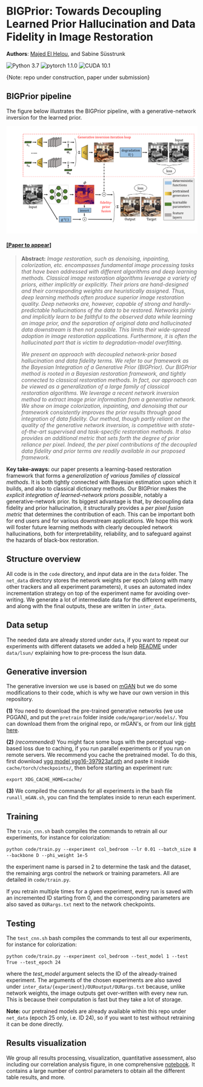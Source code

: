 # BIGPrior: Towards Decoupling Learned Prior Hallucination and Data Fidelity in Image Restoration

**Authors**: [Majed El Helou](https://majedelhelou.github.io/), and Sabine Süsstrunk

![Python 3.7](https://img.shields.io/badge/python-3.7-green.svg?style=plastic)
![pytorch 1.1.0](https://img.shields.io/badge/pytorch-1.1.0-green.svg?style=plastic)
![CUDA 10.1](https://camo.githubusercontent.com/5e1f2e59c9910aa4426791d95a714f1c90679f5a/68747470733a2f2f696d672e736869656c64732e696f2f62616467652f637564612d31302e312d677265656e2e7376673f7374796c653d706c6173746963)

{Note: repo under construction, paper under submission}

## BIGPrior pipeline
The figure below illustrates the BIGPrior pipeline, with a generative-network inversion for the learned prior. 
<p align="center">
  <img src="readme_figures/pipeline.png" width="600px"/>
</p>


#### [[Paper to appear]](404)

> **Abstract:** *Image restoration, such as denoising, inpainting, colorization, etc. encompasses fundamental image processing tasks that have been addressed with different algorithms and deep learning methods. Classical image restoration algorithms leverage a variety of priors, either implicitly or explicitly. Their priors are hand-designed and their corresponding weights are heuristically assigned. Thus, deep learning methods often produce superior image restoration quality. Deep networks are, however, capable of strong and hardly-predictable hallucinations of the data to be restored. Networks jointly and implicitly learn to be faithful to the observed data while learning an image prior, and the separation of original data and hallucinated data downstream is then not possible. This limits their wide-spread adoption in image restoration applications. Furthermore, it is often the hallucinated part that is victim to degradation-model overfitting.*
>
> *We present an approach with decoupled network-prior based hallucination and data fidelity terms. We refer to our framework as the Bayesian Integration of a Generative Prior (BIGPrior). Our BIGPrior method is rooted in a Bayesian restoration framework, and tightly connected to classical restoration methods. In fact, our approach can be viewed as a generalization of a large family of classical restoration algorithms. We leverage a recent network inversion method to extract image prior information from a generative network. We show on image colorization, inpainting, and denoising that our framework consistently improves the prior results through good integration of data fidelity. Our method, though partly reliant on the quality of the generative network inversion, is competitive with state-of-the-art supervised and task-specific restoration methods. It also provides an additional metric that sets forth the degree of prior reliance per pixel. Indeed, the per pixel contributions of the decoupled data fidelity and prior terms are readily available in our proposed framework.*

**Key take-aways:** our paper presents a learning-based restoration framework that forms a _generalization of various families of classical methods_. It is both tightly connected with Bayesian estimation upon which it builds, and also to classical dictionary methods. Our BIGPrior makes the _explicit integration of learned-network priors possible_, notably a generative-network prior. Its biggest advantage is that, by decoupling data fidelity and prior hallucination, it structurally provides a _per pixel fusion metric_ that determines the contribution of each. This can be important both for end users and for various downstream applications. We hope this work will foster future learning methods with clearly decoupled network hallucinations, both for interpretability, reliability, and to safeguard against the hazards of black-box restoration. 





## Structure overview
All code is in the `code` directory, and _input_ data are in the `data` folder. The `net_data` directory stores the network weights per epoch (along with many other trackers and all experiment parameters), it uses an automated index incrementation strategy on top of the experiment name for avoiding over-writing. We generate a lot of intermediate data for the different experiments, and along with the final outputs, these are written in `inter_data`.


## Data setup
The needed data are already stored under `data`, if you want to repeat our experiments with different datasets we added a help [README](https://github.com/majedelhelou/BIGPrior/tree/main/data/lsun) under `data/lsun/` explaining how to pre-process the lsun data.


## Generative inversion
The generative inversion we use is based on [mGAN](https://github.com/genforce/mganprior) but we do some modifications to their code, which is why we have our own version in this repository.

**(1)** You need to download the pre-trained generative networks (we use PGGAN), and put the `pretrain` folder inside `code/mganprior/models/`. You can download them from the original repo, or mGAN's, or from our link [right here](https://drive.google.com/drive/folders/1nWk76mPtPxWrd9-tPJA3H7zyQmHLYznQ?usp=sharing).

**(2)** *(recommended)* You might face some bugs with the perceptual vgg-based loss due to caching, if you run parallel experiments or if you run on remote servers. We recommend you cache the pretrained model. To do this, first download [vgg model vgg16-397923af.pth](https://drive.google.com/file/d/1wp2MKTNT7wqgcZhCDTJYEZ46oYbdopsG/view?usp=sharing) and paste it inside `cache/torch/checkpoints/`, then before starting an experiment run:
```
export XDG_CACHE_HOME=cache/
```

**(3)** We compiled the commands for all experiments in the bash file `runall_mGAN.sh`, you can find the templates inside to rerun each experiment.


## Training
The `train_cnn.sh` bash compiles the commands to retrain all our experiments, for instance for colorization:
```
python code/train.py --experiment col_bedroom --lr 0.01 --batch_size 8 --backbone D --phi_weight 1e-5
```
the experiment name is parsed in 2 to determine the task and the dataset, the remaining args control the network or training parameters. All are detailed in `code/train.py`.

If you retrain multiple times for a given experiment, every run is saved with an incremented ID starting from 0, and the corresponding parameters are also saved as `OURargs.txt` next to the network checkpoints.

## Testing
The `test_cnn.sh` bash compiles the commands to test all our experiments, for instance for colorization:
```
python code/train.py --experiment col_bedroom --test_model 1 --test True --test_epoch 24
```
where the _test\_model_ argument selects the ID of the already-trained experiment. The arguments of the chosen experiments are also saved under `inter_data/{experiment}/OURoutput/OURargs.txt` because, unlike network weights, the image outputs get over-written with every new run. This is because their computation is fast but they take a lot of storage.

**Note:** our pretrained models are already available within this repo under `net_data` (epoch 25 only, i.e. ID 24), so if you want to test without retraining it can be done directly.

## Results visualization
We group all results processing, visualization, quantitative assessment, also including our correlation analysis figure, in one comprehensive [notebook](https://github.com/majedelhelou/BIGPrior/blob/main/code/visualization.ipynb). It contains a large number of control parameters to obtain all the different table results, and more.
